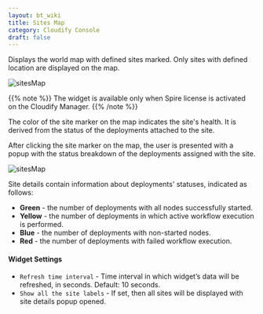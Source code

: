 ```yaml
---
layout: bt_wiki
title: Sites Map
category: Cloudify Console
draft: false
---
```

Displays the world map with defined sites marked. Only sites with defined location are displayed on the map.

![sitesMap]( /images/ui/widgets/sitesMap.png )

{{% note %}}
The widget is available only when Spire license is activated on the Cloudify Manager.
{{% /note %}}

The color of the site marker on the map indicates the site's health. It is derived from the status of the deployments attached to the site.

After clicking the site marker on the map, the user is presented with a popup with the status breakdown of the deployments assigned with the site.

![sitesMap]( /images/ui/widgets/sitesMap_siteDetails.png )

Site details contain information about deployments' statuses, indicated as follows:

* **Green** - the number of deployments with all nodes successfully started.
* **Yellow** - the number of deployments in which active workflow execution is performed.
* **Blue** - the number of deployments with non-started nodes.
* **Red** - the number of deployments with failed workflow execution.


#### Widget Settings

* `Refresh time interval` - Time interval in which widget’s data will be refreshed, in seconds. Default: 10 seconds.
* `Show all the site labels` - If set, then all sites will be displayed with site details popup opened.
